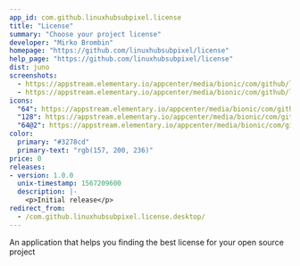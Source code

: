 ```yaml
---
app_id: com.github.linuxhubsubpixel.license
title: "License"
summary: "Choose your project license"
developer: "Mirko Brombin"
homepage: "https://github.com/linuxhubsubpixel/license"
help_page: "https://github.com/linuxhubsubpixel/license"
dist: juno
screenshots:
  - https://appstream.elementary.io/appcenter/media/bionic/com/github/linuxhubsubpixel.license/551E5012BE255670733191A3605C73C5/screenshots/image-1_orig.png
  - https://appstream.elementary.io/appcenter/media/bionic/com/github/linuxhubsubpixel.license/551E5012BE255670733191A3605C73C5/screenshots/image-2_orig.png
icons:
  "64": https://appstream.elementary.io/appcenter/media/bionic/com/github/linuxhubsubpixel.license/551E5012BE255670733191A3605C73C5/icons/64x64/com.github.linuxhubsubpixel.license_com.github.linuxhubsubpixel.license.png
  "128": https://appstream.elementary.io/appcenter/media/bionic/com/github/linuxhubsubpixel.license/551E5012BE255670733191A3605C73C5/icons/128x128/com.github.linuxhubsubpixel.license_com.github.linuxhubsubpixel.license.png
  "64@2": https://appstream.elementary.io/appcenter/media/bionic/com/github/linuxhubsubpixel.license/551E5012BE255670733191A3605C73C5/icons/64x64@2/com.github.linuxhubsubpixel.license_com.github.linuxhubsubpixel.license.png
color:
  primary: "#3278cd"
  primary-text: "rgb(157, 200, 236)"
price: 0
releases:
- version: 1.0.0
  unix-timestamp: 1567209600
  description: |-
    <p>Initial release</p>
redirect_from:
  - /com.github.linuxhubsubpixel.license.desktop/
---
```


<p>An application that helps you finding the best license for your open source project</p>